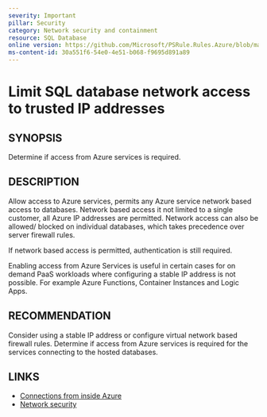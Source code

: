 ```yaml
---
severity: Important
pillar: Security
category: Network security and containment
resource: SQL Database
online version: https://github.com/Microsoft/PSRule.Rules.Azure/blob/main/docs/rules/en/Azure.SQL.AllowAzureAccess.md
ms-content-id: 30a551f6-54e0-4e51-b068-f9695d891a89
---
```


# Limit SQL database network access to trusted IP addresses

## SYNOPSIS

Determine if access from Azure services is required.

## DESCRIPTION

Allow access to Azure services, permits any Azure service network based access to databases.
Network based access it not limited to a single customer, all Azure IP addresses are permitted.
Network access can also be allowed/ blocked on individual databases, which takes precedence over server firewall rules.

If network based access is permitted, authentication is still required.

Enabling access from Azure Services is useful in certain cases for on demand PaaS workloads where configuring a stable IP address is not possible.
For example Azure Functions, Container Instances and Logic Apps.

## RECOMMENDATION

Consider using a stable IP address or configure virtual network based firewall rules.
Determine if access from Azure services is required for the services connecting to the hosted databases.

## LINKS

- [Connections from inside Azure](https://docs.microsoft.com/azure/azure-sql/database/firewall-configure#connections-from-inside-azure)
- [Network security](https://docs.microsoft.com/azure/architecture/framework/security/design-network)
